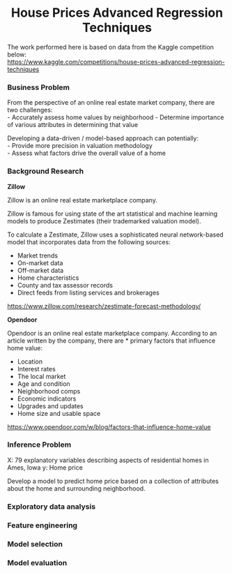 <h1 align='center'>House Prices Advanced Regression Techniques</h1>

The work performed here is based on data from the Kaggle competition below:  
https://www.kaggle.com/competitions/house-prices-advanced-regression-techniques

<!-- ## Table of Contents -->
<!-- <details open>
<summary>Show/Hide</summary>
<br>
1. [ Business Problem ](#Business_Problem)
2. [ Background Research ](#Background_Research)
3. [ Inference Problem ](#Inference_Problem)
</details>
 -->

### Business Problem

From the perspective of an online real estate market company, there are two challenges:  
    - Accurately assess home values by neighborhood
    - Determine importance of various attributes in determining that value

Developing a data-driven / model-based approach can potentially:  
    - Provide more precision in valuation methodology  
    - Assess what factors drive the overall value of a home  


### Background Research

**Zillow**

Zillow is an online real estate marketplace company.  

Zillow is famous for using state of the art statistical and machine learning models to produce Zestimates (their trademarked valuation model).  

To calculate a Zestimate, Zillow uses a sophisticated neural network-based model that incorporates data from the following sources:  
  - Market trends
  - On-market data
  - Off-market data
  - Home characteristics
  - County and tax assessor records
  - Direct feeds from listing services and brokerages  

https://www.zillow.com/research/zestimate-forecast-methodology/

**Opendoor**

Opendoor is an online real estate marketplace company. According to an article written by the company, there are * primary factors that influence home value:  
  - Location  
  - Interest rates  
  - The local market  
  - Age and condition  
  - Neighborhood comps  
  - Economic indicators  
  - Upgrades and updates  
  - Home size and usable space  

https://www.opendoor.com/w/blog/factors-that-influence-home-value


### Inference Problem

X: 79 explanatory variables describing aspects of residential homes in Ames, Iowa
y: Home price

Develop a model to predict home price based on a collection of attributes about the home and surrounding neighborhood.

### Exploratory data analysis

### Feature engineering

### Model selection

### Model evaluation

